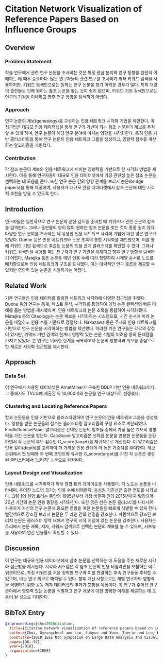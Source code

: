 # Citation Network Visualization of Reference Papers Based on Influence Groups

## Overview
### Problem Statement
학술 연구에서 관련 연구 논문을 조사하는 것은 특정 관심 분야의 연구 동향을 완전히 이해하는 데 매우 중요하다. 많은 연구자들이 관련 연구를 조사하기 위해 키워드 검색을 사용하지만, 키워드 검색만으로는 원하는 연구 논문을 찾기 어려운 경우가 많다. 특히 대량의 출판물로 인해 원하는 참조 논문을 찾는 것이 쉽지 않으며, 키워드 기반 검색만으로는 연구의 기원을 이해하고 향후 연구 방향을 탐색하기 어렵다.

### Approach
연구 논문의 계보(genealogy)를 구성하는 인용 네트워크 시각화 기법을 제안한다. 이 접근법은 대규모 인용 데이터셋을 통해 연구의 기반이 되는 참조 논문들의 계보를 추적할 수 있게 하며, 연구 논문이 해당 연구 분야에 미치는 영향을 시각화한다. 특히 인용 기반 클러스터링을 통해 연구 논문의 인용 네트워크 그룹을 생성하고, 영향력 점수를 계산하는 알고리즘을 개발했다.

### Contribution
각 참조 논문이 계보와 인용 네트워크에 미치는 영향력을 기반으로 한 시각화 방법을 제시한다. 이를 통해 연구자들이 대규모 인용 데이터셋에서 가장 관련성 높은 참조 논문을 선택하는 데 도움을 준다. 또한 연구 논문 간의 영향 관계를 브리지 논문(bridge papers)을 통해 제공하여, 사용자가 대규모 인용 데이터셋에서 참조 논문에 대한 시각적 추천을 받을 수 있도록 한다.

## Introduction
연구자들은 일반적으로 연구 논문의 문헌 검토를 준비할 때 키워드나 관련 논문의 참조를 검색한다. 그러나 출판물의 양이 많아 원하는 참조 논문을 찾는 것이 종종 쉽지 않다. 다양한 연구 분야를 조사하는 데 유용한 인용 네트워크 시각화 기법에 대한 많은 연구가 있었다. Dunne 등은 인용 네트워크와 논문 초록의 통합 시각화를 제안했으며, 이를 통해 키워드 기반 검색으로 추출된 논문의 인용 관계 클러스터를 확인할 수 있다. 그러나 키워드 검색만을 사용할 때는 연구자가 연구 기원을 이해하고 향후 연구 방향을 탐색하기 어렵다. Matejka 등은 논문을 매년 인용 수에 따라 정렬하여 시계열 순서로 노드를 배치함으로써 인용 네트워크의 구조를 표시했다. 이는 대략적인 연구 흐름을 제공할 수 있지만 영향력 있는 논문을 식별하기는 어렵다.

## Related Work
기존 연구들은 인용 데이터를 활용한 네트워크 시각화에 다양한 접근법을 취했다. Dunne 등의 연구는 통계, 텍스트 분석, 시각화를 통합하여 과학 논문 컬렉션의 빠른 이해를 돕는 방법을 제시했으며, 인용 네트워크와 논문 초록을 통합하여 시각화했다. Matejka 등의 Citeology는 논문 계보를 시각화하는 시스템으로, 시간 순서에 따라 논문을 배열하고 인용 수를 기준으로 정렬했다. Nakazawa 등은 주제와 인용 네트워크를 기반으로 연구 논문을 시각화하는 방법을 제안했다. 이러한 기존 연구들은 각각의 장점이 있지만, 키워드 기반 검색의 한계나 영향력 있는 논문 식별의 어려움 등의 문제점을 가지고 있었다. 본 연구는 이러한 한계를 극복하고자 논문의 영향력과 계보를 중심으로 한 새로운 시각화 접근법을 제시한다.

## Approach
### Data Set
이 연구에서 사용된 데이터셋은 ArnetMiner가 구축한 DBLP 기반 인용 네트워크이다. 그 중에서도 TVCG에 제출된 약 10,000개의 논문을 연구 대상으로 선정했다.

### Clustering and Locating Reference Papers
참조 논문들을 인용 기반으로 클러스터링하여 연구 논문의 인용 네트워크 그룹을 생성했다. 영향을 받은 논문들의 점수는 클러스터링 알고리즘의 구성 요소로 계산되었다. FindInfluencePaper 알고리즘은 선택된 논문의 참조들 중에서 가장 높은 계보적 영향력을 가진 논문을 찾는다. CalcScore 알고리즘은 선택된 논문을 인용한 논문들을 순환하면서 각 논문의 후보 점수인 G_score(target)를 재귀적으로 계산한다. 이 알고리즘은 인용 깊이(depth)를 고려하여 더 가까운 인용 관계에 더 높은 가중치를 부여한다. 계보 순위에서 첫 번째와 두 번째 포인트와 유사한 G_score(target)를 가진 각 논문은 생성된 클러스터에서 '브리지' 논문으로 설정된다.

### Layout Design and Visualization
인용 네트워크를 시각화하기 위해 원형 트리 레이아웃을 사용했다. 각 노드는 논문을 나타내며, 주어진 노드의 크기는 인용 수에 비례한다. 동심원 기준선은 출판 연도를 나타낸다. 그림 1의 원형 트리는 중앙의 1995년부터 가장 바깥쪽 원의 2015년까지 확장되어, 20년 기간의 논문 인용 동향을 시각화한다. 또한 굵은 선은 논문 클러스터를 나타내어 사용자가 자신의 연구 논문에 중요한 영향을 미친 논문들을 빠르게 식별할 수 있게 한다. 빨간색으로 강조된 브리지 논문은 두 라인 간의 연결을 강조한다. 파란색으로 강조된 브리지 논문은 클러스터 영역 내에서 연구의 시작 지점에 있는 논문을 강조한다. 사용자는 트리에서 논문 제목, 저자, 키워드 검색으로 선택한 논문의 계보를 볼 수 있으며, 서브뷰를 사용하여 연간 인용률도 확인할 수 있다.

## Discussion
이 연구는 대규모 인용 데이터셋에서 참조 논문을 선택하는 데 도움을 주는 새로운 시각화 접근법을 제시한다. 시각화 시스템은 각 참조 논문의 인용 타임라인을 포함하는 네트워크이므로, 특정 키워드를 처음 정의한 연구와 이를 연결하는 후속 연구들을 추적할 수 있으며, 이는 연구 계보로 해석될 수 있다. 향후 개선 사항으로는 개별 연구자의 영향력을 식별하기 위한 공동 저자 데이터셋의 추가가 포함될 예정이다. 이 연구가 주어진 연구 분야에서 영향력 있는 논문을 식별하고 연구 계보에 대한 명확한 이해를 제공하는 데 도움이 될 것으로 기대한다.

## BibTeX Entry
```bibtex
@inproceedings{choi2018citation,
  title={Citation network visualization of reference papers based on influence groups},
  author={Choi, Gyeongcheol and Lim, Suhyun and Yoon, Taerin and Lee, Kyungwon},
  booktitle={2018 IEEE 8th Symposium on Large Data Analysis and Visualization (LDAV)},
  pages={96--97},
  year={2018},
  organization={IEEE}
}
```